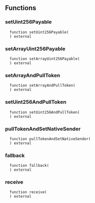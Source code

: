 


## Functions
### setUint256Payable
```solidity
  function setUint256Payable(
  ) external
```




### setArrayUint256Payable
```solidity
  function setArrayUint256Payable(
  ) external
```




### setArrayAndPullToken
```solidity
  function setArrayAndPullToken(
  ) external
```




### setUint256AndPullToken
```solidity
  function setUint256AndPullToken(
  ) external
```




### pullTokenAndSetNativeSender
```solidity
  function pullTokenAndSetNativeSender(
  ) external
```




### fallback
```solidity
  function fallback(
  ) external
```




### receive
```solidity
  function receive(
  ) external
```




